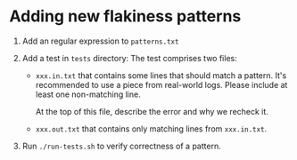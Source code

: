 # Adding new flakiness patterns

1. Add an regular expression to `patterns.txt`

2. Add a test in `tests` directory:
   The test comprises two files: 

   * `xxx.in.txt` that contains some lines that should match a pattern.
     It's recommended to use a piece from real-world logs.
     Please include at least one non-matching line.

     At the top of this file, describe the error and why we recheck it.

   * `xxx.out.txt` that contains only matching lines from `xxx.in.txt`.

3. Run `./run-tests.sh` to verify correctness of a pattern.
